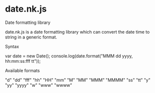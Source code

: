 date.nk.js
==========

Date formatting library

date.nk.js is a date formatting library which can convert the date time to string in a generic format.


Syntax

var date = new Date();
console.log(date.format("MMM dd yyyy, hh:mm:ss:fff tt"));


Available formats

"d"
"dd"
"fff"
"hh"
"HH"
"mm"
"M"
"MM"
"MMM"
"MMMM"
"ss"
"tt"
"y"
"yy"
"yyyy"
"w"
"www"
"wwww"
